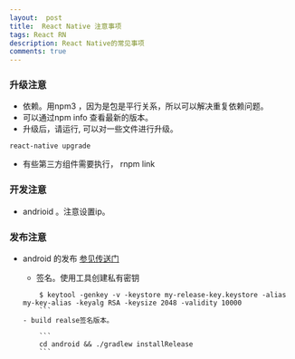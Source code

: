 ```yaml
---
layout:  post
title:  React Native 注意事项
tags: React RN
description: React Native的常见事项
comments: true
---
```


### 升级注意
- 依赖。用npm3 ，因为是包是平行关系，所以可以解决重复依赖问题。
- 可以通过npm info 查看最新的版本。
- 升级后，请运行, 可以对一些文件进行升级。
```
react-native upgrade
```
- 有些第三方组件需要执行， rnpm link

### 开发注意
- andrioid 。注意设置ip。

### 发布注意
- android 的发布 [参见传送门](http://reactnative.cn/docs/0.27/signed-apk-android.html#content)
	- 签名。使用工具创建私有密钥
	
	```
		$ keytool -genkey -v -keystore my-release-key.keystore -alias my-key-alias -keyalg RSA -keysize 2048 -validity 10000
		```
	- build realse签名版本。 
	
		```
		cd android && ./gradlew installRelease
		```	
